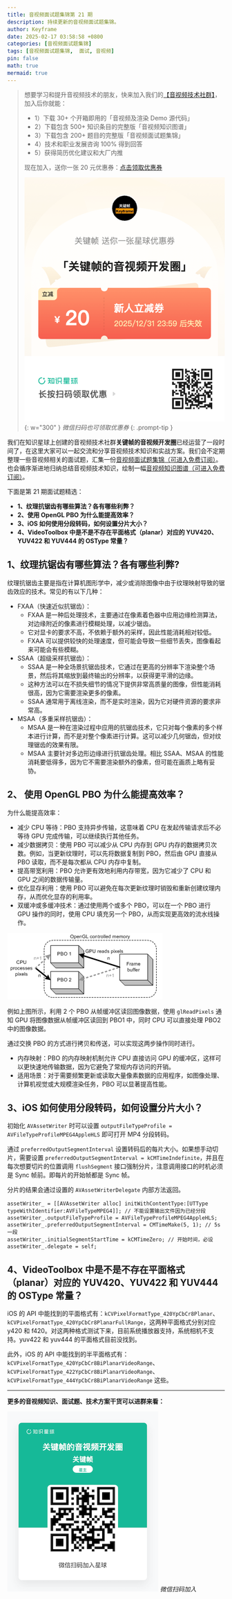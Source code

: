 ```yaml
---
title: 音视频面试题集锦第 21 期
description: 持续更新的音视频面试题集锦。
author: Keyframe
date: 2025-02-17 03:58:58 +0800
categories: [音视频面试题集锦]
tags: [音视频面试题集锦,  面试, 音视频]
pin: false
math: true
mermaid: true
---
```


>想要学习和提升音视频技术的朋友，快来加入我们的<a href="https://t.zsxq.com/jRprT" target="_blank" rel="noopener noreferrer">【音视频技术社群】</a>，加入后你就能：
>
>- 1）下载 30+ 个开箱即用的「音视频及渲染 Demo 源代码」
>- 2）下载包含 500+ 知识条目的完整版「音视频知识图谱」
>- 3）下载包含 200+ 题目的完整版「音视频面试题集锦」
>- 4）技术和职业发展咨询 100% 得到回答
>- 5）获得简历优化建议和大厂内推
>  
>现在加入，送你一张 20 元优惠券：<a href="https://t.zsxq.com/jRprT" target="_blank" rel="noopener noreferrer">点击领取优惠券</a>
>
>![知识星球新人优惠券](assets/img/keyframe-zsxq-coupon.png){: w="300" }
>_微信扫码也可领取优惠券_
{: .prompt-tip }


我们在知识星球上创建的音视频技术社群**关键帧的音视频开发圈**已经运营了一段时间了，在这里大家可以一起交流和分享音视频技术知识和实战方案。我们会不定期整理一些音视频相关的面试题，汇集一份[音视频面试题集锦（可进入免费订阅）](https://mp.weixin.qq.com/mp/appmsgalbum?__biz=MjM5MTkxOTQyMQ==&action=getalbum&album_id=2380776196751425539#wechat_redirect)。也会循序渐进地归纳总结音视频技术知识，绘制一幅[音视频知识图谱（可进入免费订阅）](https://mp.weixin.qq.com/mp/appmsgalbum?__biz=MjM5MTkxOTQyMQ==&action=getalbum&album_id=2349658423078092802#wechat_redirect)。



下面是第 21 期面试题精选：


- **1、纹理抗锯齿有哪些算法？各有哪些利弊？**
- **2、使用 OpenGL PBO 为什么能提高效率？**
- **3、iOS 如何使用分段转码，如何设置分片大小？**
- **4、VideoToolbox 中是不是不存在平面格式（planar）对应的 YUV420、YUV422 和 YUV444 的 OSType 常量？**



## 1、纹理抗锯齿有哪些算法？各有哪些利弊?

纹理抗锯齿主要是指在计算机图形学中，减少或消除图像中由于纹理映射导致的锯齿效应的技术。常见的有以下几种：

- FXAA（快速近似抗锯齿）：
	- FXAA 是一种后处理技术，主要通过在像素着色器中应用边缘检测算法，对边缘附近的像素进行模糊处理，以减少锯齿。
	- 它对显卡的要求不高，不依赖于额外的采样，因此性能消耗相对较低。
	- FXAA 可以提供较快的处理速度，但可能会导致一些细节丢失，图像看起来可能会有些模糊。
- SSAA（超级采样抗锯齿）：
	- SSAA 是一种全场景抗锯齿技术，它通过在更高的分辨率下渲染整个场景，然后将其缩放到最终输出的分辨率，以获得更平滑的边缘。
	- 这种方法可以在不损失细节的情况下提供非常高质量的图像，但性能消耗很高，因为它需要渲染更多的像素。
	- SSAA 通常用于离线渲染，而不是实时渲染，因为它对硬件资源的要求非常高。
- MSAA（多重采样抗锯齿）：
	- MSAA 是一种在渲染过程中应用的抗锯齿技术，它只对每个像素的多个样本进行计算，而不是对整个像素进行计算。这可以减少几何锯齿，但对纹理锯齿的效果有限。
	- MSAA 主要针对多边形边缘进行抗锯齿处理。相比 SSAA、MSAA 的性能消耗要低得多，因为它不需要渲染额外的像素，但可能在画质上略有妥协。





## 2、 使用 OpenGL PBO 为什么能提高效率？

为什么能提高效率：

- 减少 CPU 等待：PBO 支持异步传输，这意味着 CPU 在发起传输请求后不必等待 GPU 完成传输，可以继续执行其他任务。
- 减少数据拷贝：使用 PBO 可以减少从 CPU 内存到 GPU 内存的数据拷贝次数。例如，当更新纹理时，可以先将数据复制到 PBO，然后由 GPU 直接从 PBO 读取，而不是每次都从 CPU 内存中复制。
- 提高带宽利用：PBO 允许更有效地利用内存带宽，因为它减少了 CPU 和 GPU 之间的数据传输量。
- 优化显存利用：使用 PBO 可以避免在每次更新纹理时销毁和重新创建纹理内存，从而优化显存的利用率。
- 双缓冲或多缓冲技术：通过使用两个或多个 PBO，可以在一个 PBO 进行 GPU 操作的同时，使用 CPU 填充另一个 PBO，从而实现更高效的流水线操作。

![双 PBO](assets/resource/av-interview-qa/pbo.png "双 PBO")

例如上图所示，利用 2 个 PBO 从帧缓冲区读回图像数据，使用 `glReadPixels` 通知 GPU 将图像数据从帧缓冲区读回到 PBO1 中，同时 CPU 可以直接处理 PBO2 中的图像数据。

通过交换 PBO 的方式进行拷贝和传送，可以实现这两步操作同时进行。

- 内存映射：PBO 的内存映射机制允许 CPU 直接访问 GPU 的缓冲区，这样可以更快速地传输数据，因为它避免了常规内存访问的开销。
- 适用场景：对于需要频繁更新或读取大量像素数据的应用程序，如图像处理、计算机视觉或大规模渲染任务，PBO 可以显著提高性能。



## 3、iOS 如何使用分段转码，如何设置分片大小？


初始化 `AVAssetWriter` 时可以设置 `outputFileTypeProfile = AVFileTypeProfileMPEG4AppleHLS` 即可打开 MP4 分段转码。

通过 `preferredOutputSegmentInterval` 设置转码后的每片大小。如果想手动切片，需要设置 `preferredOutputSegmentInterval = kCMTimeIndefinite`，并且在每次想要切片的位置调用 `flushSegment` 接口强制分片，注意调用接口的时机必须是 Sync 帧前。即每片的开始帧都是 Sync 帧。

分片的结果会通过设置的 `AVAssetWriterDelegate` 内部方法返回。

```objc
assetWriter_ = [[AVAssetWriter alloc] initWithContentType:[UTType typeWithIdentifier:AVFileTypeMPEG4]]; // 不能设置输出文件因为已经分段
assetWriter_.outputFileTypeProfile = AVFileTypeProfileMPEG4AppleHLS; 
assetWriter_.preferredOutputSegmentInterval = CMTimeMake(5, 1); // 5s 一段
assetWriter_.initialSegmentStartTime = kCMTimeZero; // 开始时间，必设
assetWriter_.delegate = self; 
```


## 4、VideoToolbox 中是不是不存在平面格式（planar）对应的 YUV420、YUV422 和 YUV444 的 OSType 常量？

iOS 的 API 中能找到的平面格式有：`kCVPixelFormatType_420YpCbCr8Planar`、`kCVPixelFormatType_420YpCbCr8PlanarFullRange`，这两种平面格式分别对应 y420 和 f420。对这两种格式测试下来，目前系统播放器支持，系统相机不支持。yuv422 和 yuv444 的平面格式目前没找到。


此外，iOS 的 API 中能找到的半平面格式有：`kCVPixelFormatType_420YpCbCr8BiPlanarVideoRange`、`kCVPixelFormatType_422YpCbCr8BiPlanarVideoRange`、`kCVPixelFormatType_444YpCbCr8BiPlanarVideoRange` 这些。





---

**更多的音视频知识、面试题、技术方案干货可以进群来看：**

![微信扫码加入](assets/img/keyframe-zsxq.png)
_微信扫码加入_






